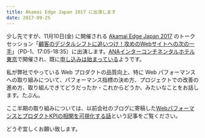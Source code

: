```yaml
---
title: Akamai Edge Japan 2017 に出演します
date: 2017-09-25
---
```


少し先ですが、11月10日(金) に開催される [Akamai Edge Japan 2017](http://www.seminar-reg.jp/akamai/aej2017/) のトークセッション「[顧客のデジタルシフトに追いつけ！攻めのWebサイトへの次の一手](http://www.seminar-reg.jp/akamai/aej2017/#PD-1)」（PD-1、17:05-18:35）に出演します。[ANAインターコンチネンタルホテル東京](http://anaintercontinental-tokyo.jp/)で開催され、既に[申し込みは始まっている](https://www.evt-entry.com/aej2017/)ようです。

私が弊社でやっている Web プロダクトの品質向上、特に Web パフォーマンスへの取り組みについて、パフォーマンス指標の決め方、プロジェクトでの改善の進め方、取り組んできてどうだったか・これからどうか、みたいなことをお話します。たぶん。

ここ半期の取り組みについては、以前会社のブログに寄稿した[WebパフォーマンスとプロダクトKPIの相関を可視化する話](https://developers.cyberagent.co.jp/blog/archives/9540/)という記事をご覧ください。

どうぞ宜しくお願い致します。
